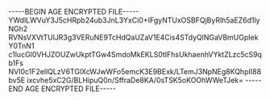 -----BEGIN AGE ENCRYPTED FILE-----
YWdlLWVuY3J5cHRpb24ub3JnL3YxCi0+IFgyNTUxOSBFQjByRlh5aEZ6d1lyNGh2
RVNsVXVtTUlJR3g3VERuNE9TcHdQaUZaV1E4Cis4STdyQlNGaVBmUGpIekY0TnN1
c1lucGI0VHJZOUZwUkptTGw4SmdoMkEKLS0tIFhsUkhaenhVYktZLzc5cS9qb1Fs
NVI0c1F2ellQLzV6TGlXcWJwWFo5emcK3E9BExk/LTemJ3NpNEg8KQhpII88bv5E
ixcvhe5xC2G/BLHipuQ0n/SffraDe8KA/0sTSK5oKOOhWWeTJek=
-----END AGE ENCRYPTED FILE-----
